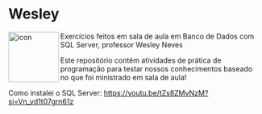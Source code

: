 # Wesley

<img src="https://techstack-generator.vercel.app/mysql-icon.svg" alt="icon" align="left" width="100"/>

Exercícios feitos em sala de aula em Banco de Dados com SQL Server, professor Wesley Neves

Este repositório contém atividades de prática de programação para testar nossos conhecimentos baseado no que foi ministrado em sala de aula!

Como instalei o SQL Server: https://youtu.be/tZs8ZMvNzM?si=Vn_vd1t07grn61z
